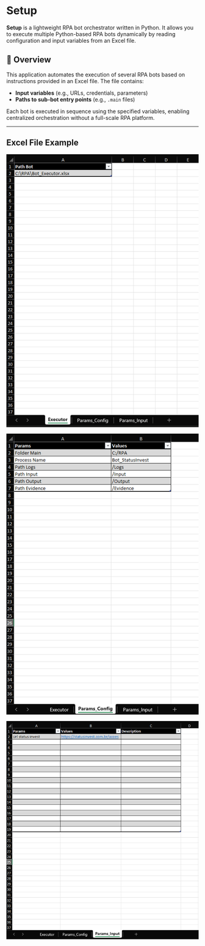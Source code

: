 # Setup

**Setup** is a lightweight RPA bot orchestrator written in Python. It allows you to execute multiple Python-based RPA bots dynamically by reading configuration and input variables from an Excel file.

## 🚀 Overview

This application automates the execution of several RPA bots based on instructions provided in an Excel file. The file contains:

- **Input variables** (e.g., URLs, credentials, parameters)
- **Paths to sub-bot entry points** (e.g., `.main` files)

Each bot is executed in sequence using the specified variables, enabling centralized orchestration without a full-scale RPA platform.

---

## Excel File Example

![alt text](image.png)

![alt text](image-1.png)

![alt text](image-2.png)